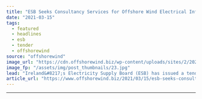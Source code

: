 ```yaml
---
title: "ESB Seeks Consultancy Services for Offshore Wind Electrical Infrastructure"
date: "2021-03-15"
tags: 
  - featured
  - headlines
  - esb
  - tender
  - offshorewind
source: "offshorewind"
image_url: "https://cdn.offshorewind.biz/wp-content/uploads/sites/2/2021/03/15103003/galloper-OSS_innogy_archive.jpg"
image_fp: "/assets/img/post_thumbnails/23.jpg"
lead: "Ireland&#8217;s Electricity Supply Board (ESB) has issued a tender for electrical consultancy services for"
article_url: "https://www.offshorewind.biz/2021/03/15/esb-seeks-consultancy-services-for-offshore-wind-electrical-infrastructure/"
---
```


---
